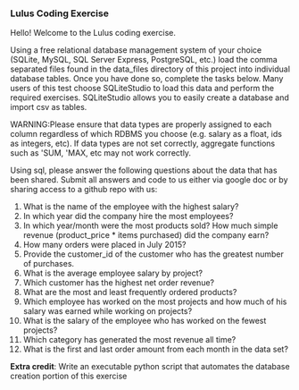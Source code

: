 ### Lulus Coding Exercise

Hello!  Welcome to the Lulus coding exercise.

Using a free relational database management system of your choice (SQLite, MySQL, SQL Server Express, PostgreSQL, etc.) load the comma separated files found in the data_files directory of this project into individual database tables. Once you have done so, complete the tasks below. Many users of this test choose SQLiteStudio to load this data and perform the required exercises. SQLiteStudio allows you to easily create a database and import csv as tables.

WARNING:Please ensure that data types are properly assigned to each column regardless of which RDBMS you choose (e.g. salary as a float, ids as integers, etc). If data types are not set correctly, aggregate functions such as 'SUM, 'MAX, etc may not work correctly.

Using sql, please answer the following questions about the data that has been shared.  Submit all answers and code to us either via google doc or by sharing access to a github repo with us:

1. What is the name of the employee with the highest salary?
2. In which year did the company hire the most employees?
3. In which year/month were the most products sold? How much simple revenue (product_price * items purchased) did the company earn?
4. How many orders were placed in July 2015?
5. Provide the customer_id of the customer who has the greatest number of purchases.
6. What is the average employee salary by project?
7. Which customer has the highest net order revenue?
8. What are the most and least frequently ordered products?
9. Which employee has worked on the most projects and how much of his salary was earned while working on projects?
10. What is the salary of the employee who has worked on the fewest projects?
11. Which category has generated the most revenue all time?
12. What is the first and last order amount from each month in the data set?


__Extra credit__:
Write an executable python script that automates the database creation portion of this exercise

